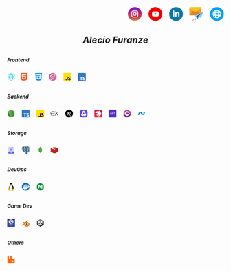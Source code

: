 <div align="end">
    <a target="_blank" href="https://instagram.com/alec1o"><img width="32px" src="/instagram.png" alt="instagram"/></a>
&nbsp;&nbsp;
    <a target="_blank" href="https://youtube.com/@alec1o"><img width="32px" src="/youtube.png" alt="youtube"/></a>
&nbsp;&nbsp;
    <a target="_blank" href="https://linkedin.com/in/alec1o/"><img width="32px" src="/linkedin.png" alt="linkedin"/></a>
&nbsp;&nbsp;
    <a target="_blank" href="mailto://i@alecio.me"><img width="32px" src="/email.png" alt="email"/></a>
&nbsp;&nbsp;
    <a target="_blank" href="http://www.alecio.me/"><img width="32px" src="/website.png" alt="website"/></a>
</div>

<div align="center">

## _Alecio Furanze_

</div>

<h4>
    <h5>
        <sub><strong>Frontend</strong></sub>
    </h5>
    <sub><img width="18px" src="/react.png" /></sub>&nbsp;&nbsp;
    <sub><img width="18px" src="/html.png" /></sub> &nbsp;&nbsp;
    <sub><img width="18px" src="/css.png" /></sub> &nbsp;&nbsp;
    <sub><img width="18px" src="/sass.png" /></sub> &nbsp;&nbsp;
    <sub><img width="18px" src="/js.png" /></sub> &nbsp;&nbsp;
    <sub><img width="18px" src="/typescript.png" /></sub>
</h4>

<h4>
    <h5>
        <sub><strong>Backend</strong></sub>
    </h5>
    <sub><img width="18px" src="/nodejs.png" /></sub> &nbsp;&nbsp;
    <sub><img width="18px" src="/typescript.png" /></sub> &nbsp;&nbsp;
    <sub><img width="18px" src="/js.png" /></sub> &nbsp;&nbsp;
    <sub><img width="18px" src="/expressjs2.png" /></sub> &nbsp;&nbsp;
    <sub><img width="18px" src="/nextjs.svg" /></sub> &nbsp;&nbsp;
    <sub><img width="18px" src="/adonisjs.png" /></sub>  &nbsp;&nbsp;
    <sub><img width="18px" src="/nestjs.png" /></sub> &nbsp;&nbsp;
    <sub><img width="18px" src="/dotnet.png" /></sub> &nbsp;&nbsp;
    <sub><img width="18px" src="/c-sharp.png" /></sub> &nbsp;&nbsp;
    <sub><img width="18px" src="/aspnet.webp" /></sub>
</h4>

<h4>
    <h5>
        <sub><strong>Storage</strong></sub>
    </h5>
    <sub><img width="18px" src="/sql.png" /></sub> &nbsp;&nbsp;
    <sub><img width="18px" src="/postgre.png" /></sub> &nbsp;&nbsp;
    <sub><img width="18px" src="/mongodb.png" /></sub> &nbsp;&nbsp;
    <sub><img width="18px" src="/redis.png" /></sub>
</h4>

<h4>
    <h5>
        <sub><strong>DevOps</strong></sub>
    </h5>
    <sub><img width="18px" src="/linux.png" /></sub> &nbsp;&nbsp;
    <sub><img width="18px" src="/docker.png" /></sub> &nbsp;&nbsp;
    <sub><img width="18px" src="/nginx.png" /></sub>
</h4>

<h4>
    <h5>
        <sub><strong>Game Dev</strong></sub>
    </h5>
    <sub><img width="18px" src="/flaxengine.png" /></sub> &nbsp;&nbsp;
    <sub><img width="18px" src="/blender3d.png" /></sub> &nbsp;&nbsp;
    <sub><img width="18px" src="/unityengine.png" /></sub>
</h4>

<h4>
    <h5>
        <sub><strong>Others</strong></sub>
    </h5>
    <sub><img width="18px" src="/rabbitmq.png" /></sub> &nbsp;&nbsp;
</h4>
